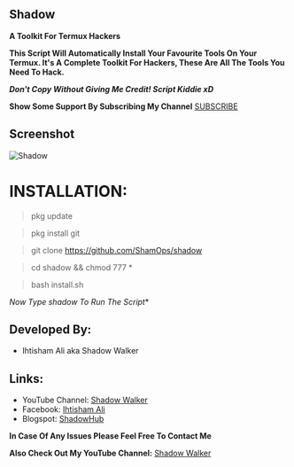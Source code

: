 ## Shadow

**A Toolkit For Termux Hackers**

**This Script Will Automatically Install Your Favourite Tools On Your Termux. It's A Complete Toolkit For Hackers, These Are All The Tools You Need To Hack.**

***Don't Copy Without Giving Me Credit! Script Kiddie xD***

**Show Some Support By Subscribing My Channel** [SUBSCRIBE](https://youtube.com/ShadowWalkerYT)

## Screenshot
![Shadow](https://github.com/shadowwalker005/shadow/blob/master/Screenshot_2020-07-14-01-25-33.png)




# INSTALLATION:

> pkg update

> pkg install git

> git clone https://github.com/ShamOps/shadow

>  cd shadow && chmod 777 *

> bash install.sh

*Now Type _shadow_ To Run The Script**

## Developed By:
- Ihtisham Ali aka Shadow Walker
## Links:
- YouTube Channel: [Shadow Walker](https://youtube.com/ShadowWalkerYT)
- Facebook: [Ihtisham Ali](https://facebook.com/ShadowWalker005)
- Blogspot: [ShadowHub]( https://shamops.blogspot.com)



**In Case Of Any Issues Please Feel Free To Contact Me**

**Also Check Out My YouTube Channel:** [Shadow Walker](https://youtube.com/ShadowWalkerYT)


